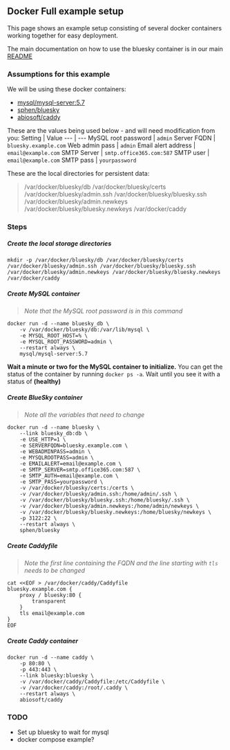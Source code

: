 ## Docker Full example setup

This page shows an example setup consisting of several docker containers working together for easy deployment.

The main documentation on how to use the bluesky container is in our main [README](../README.md)

### Assumptions for this example

We will be using these docker containers:
- [mysql/mysql-server:5.7](https://hub.docker.com/r/mysql/mysql-server/)
- [sphen/bluesky](https://hub.docker.com/r/sphen/bluesky/)
- [abiosoft/caddy](https://hub.docker.com/r/abiosoft/caddy/)

These are the values being used below - and will need modification from you:
Setting | Value
--- | ---
MySQL root password | `admin`
Server FQDN | `bluesky.example.com`
Web admin pass | `admin`
Email alert address | `email@example.com`
SMTP Server | `smtp.office365.com:587`
SMTP user | `email@example.com`
SMTP pass | `yourpassword`

These are the local directories for persistent data:
> /var/docker/bluesky/db
> /var/docker/bluesky/certs
> /var/docker/bluesky/admin.ssh
> /var/docker/bluesky/bluesky.ssh
> /var/docker/bluesky/admin.newkeys
> /var/docker/bluesky/bluesky.newkeys
> /var/docker/caddy

### Steps

##### Create the local storage directories

```
mkdir -p /var/docker/bluesky/db /var/docker/bluesky/certs /var/docker/bluesky/admin.ssh /var/docker/bluesky/bluesky.ssh /var/docker/bluesky/admin.newkeys /var/docker/bluesky/bluesky.newkeys /var/docker/caddy
```

##### Create MySQL container

> _Note that the MySQL root password is in this command_
```
docker run -d --name bluesky_db \
    -v /var/docker/bluesky/db:/var/lib/mysql \
    -e MYSQL_ROOT_HOST=% \
    -e MYSQL_ROOT_PASSWORD=admin \
    --restart always \
    mysql/mysql-server:5.7
```

**Wait a minute or two for the MySQL container to initialize.** You can get the status of the container by running `docker ps -a`.  Wait until you see it with a status of **(healthy)**

##### Create BlueSky container

> _Note all the variables that need to change_
```
docker run -d --name bluesky \
	--link bluesky_db:db \
	-e USE_HTTP=1 \
	-e SERVERFQDN=bluesky.example.com \
	-e WEBADMINPASS=admin \
	-e MYSQLROOTPASS=admin \
	-e EMAILALERT=email@example.com \
	-e SMTP_SERVER=smtp.office365.com:587 \
	-e SMTP_AUTH=email@example.com \
	-e SMTP_PASS=yourpassword \
	-v /var/docker/bluesky/certs:/certs \
	-v /var/docker/bluesky/admin.ssh:/home/admin/.ssh \
	-v /var/docker/bluesky/bluesky.ssh:/home/bluesky/.ssh \
	-v /var/docker/bluesky/admin.newkeys:/home/admin/newkeys \
	-v /var/docker/bluesky/bluesky.newkeys:/home/bluesky/newkeys \
	-p 3122:22 \
    --restart always \
	sphen/bluesky
```

##### Create Caddyfile

> _Note the first line containing the FQDN and the line starting with `tls` needs to be changed_
```
cat <<EOF > /var/docker/caddy/Caddyfile
bluesky.example.com {
	proxy / bluesky:80 {
		transparent
	}
	tls email@example.com
}
EOF
```

##### Create Caddy container

```
docker run -d --name caddy \
    -p 80:80 \
    -p 443:443 \
    --link bluesky:bluesky \
    -v /var/docker/caddy/Caddyfile:/etc/Caddyfile \
    -v /var/docker/caddy:/root/.caddy \
    --restart always \
    abiosoft/caddy
```

### TODO

- Set up bluesky to wait for mysql
- docker compose example?
